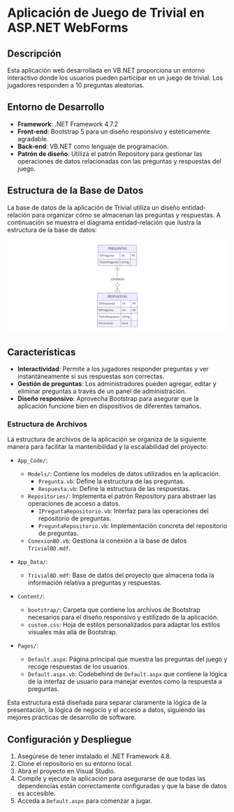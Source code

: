 # Aplicación de Juego de Trivial en ASP.NET WebForms

## Descripción
Esta aplicación web desarrollada en VB.NET proporciona un entorno interactivo donde los usuarios pueden participar en un juego de trivial. Los jugadores responden a 10 preguntas aleatorias. 

## Entorno de Desarrollo
- **Framework**: .NET Framework 4.7.2
- **Front-end**: Bootstrap 5 para un diseño responsivo y estéticamente agradable.
- **Back-end**: VB.NET como lenguaje de programación.
- **Patrón de diseño**: Utiliza el patrón Repository para gestionar las operaciones de datos relacionadas con las preguntas y respuestas del juego.

## Estructura de la Base de Datos
La base de datos de la aplicación de Trivial utiliza un diseño entidad-relación para organizar cómo se almacenan las preguntas y respuestas. A continuación se muestra el diagrama entidad-relación que ilustra la estructura de la base de datos:

![Diagrama Entidad-Relación de la Base de Datos Trivial](diagrama_entidad-relacion.png)

## Características
- **Interactividad**: Permite a los jugadores responder preguntas y ver instantáneamente si sus respuestas son correctas.
- **Gestión de preguntas**: Los administradores pueden agregar, editar y eliminar preguntas a través de un panel de administración.
- **Diseño responsivo**: Aprovecha Bootstrap para asegurar que la aplicación funcione bien en dispositivos de diferentes tamaños.

### Estructura de Archivos
La estructura de archivos de la aplicación se organiza de la siguiente manera para facilitar la mantenibilidad y la escalabilidad del proyecto:

- `App_Code/`:
  - `Models/`: Contiene los modelos de datos utilizados en la aplicación.
    - `Pregunta.vb`: Define la estructura de las preguntas.
    - `Respuesta.vb`: Define la estructura de las respuestas.
  - `Repositories/`: Implementa el patrón Repository para abstraer las operaciones de acceso a datos.
    - `IPreguntaRepositorio.vb`: Interfaz para las operaciones del repositorio de preguntas.
    - `PreguntaRepositorio.vb`: Implementación concreta del repositorio de preguntas.
  - `ConexionBD.vb`: Gestiona la conexión a la base de datos `TrivialBD.mdf`.

- `App_Data/`:
  - `TrivialBD.mdf`: Base de datos del proyecto que almacena toda la información relativa a preguntas y respuestas.

- `Content/`:
  - `bootstrap/`: Carpeta que contiene los archivos de Bootstrap necesarios para el diseño responsivo y estilizado de la aplicación.
  - `custom.css`: Hoja de estilos personalizados para adaptar los estilos visuales más allá de Bootstrap.

- `Pages/`:
  - `Default.aspx`: Página principal que muestra las preguntas del juego y recoge respuestas de los usuarios.
  - `Default.aspx.vb`: Codebehind de `Default.aspx` que contiene la lógica de la interfaz de usuario para manejar eventos como la respuesta a preguntas.

Esta estructura está diseñada para separar claramente la lógica de la presentación, la lógica de negocio y el acceso a datos, siguiendo las mejores prácticas de desarrollo de software.


## Configuración y Despliegue
1. Asegúrese de tener instalado el .NET Framework 4.8.
2. Clone el repositorio en su entorno local.
3. Abra el proyecto en Visual Studio.
4. Compile y ejecute la aplicación para asegurarse de que todas las dependencias están correctamente configuradas y que la base de datos es accesible.
5. Acceda a `Default.aspx` para comenzar a jugar.
